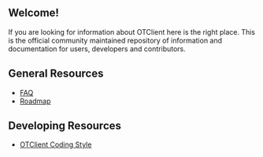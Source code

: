 ## Welcome!

If you are looking for information about OTClient here is the right place. This is the official community maintained repository of information and documentation for users, developers and contributors.

## General Resources
* [FAQ](https://github.com/edubart/otclient/wiki/FAQ)
* [Roadmap](https://github.com/edubart/otclient/wiki/Roadmap)

## Developing Resources

* [OTClient Coding Style](https://github.com/edubart/otclient/wiki/OTClient-Coding-Style)